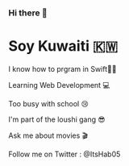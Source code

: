 ### Hi there 👋

# Soy Kuwaiti 🇰🇼

I know how to prgram in Swift🦅🤓 

Learning Web Development 💻

Too busy with school 😢

I'm part of the loushi gang 😎

Ask me about movies 🎬  

Follow me on Twitter : @ItsHab05
